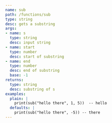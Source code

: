 ```yaml
---
name: sub
path: /functions/sub
type: string
desc: gets a substring
args:
- name: s
  type: string
  desc: input string
- name: start
  type: number
  desc: start of substring
- name: end
  type: number
  desc: end of substring
  base: -1
returns:
  type: string
  desc: substring of s
examples:
  plain: |
    print(sub("hello there", 1, 5))  -- hello
  defaults: |
    print(sub("hello there", -5)) -- there
---
```


